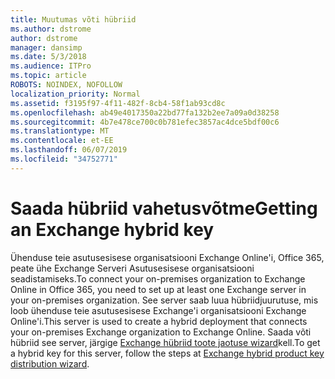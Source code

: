 ```yaml
---
title: Muutumas võti hübriid
ms.author: dstrome
author: dstrome
manager: dansimp
ms.date: 5/3/2018
ms.audience: ITPro
ms.topic: article
ROBOTS: NOINDEX, NOFOLLOW
localization_priority: Normal
ms.assetid: f3195f97-4f11-482f-8cb4-58f1ab93cd8c
ms.openlocfilehash: ab49e4017350a22bd77fa132b2ee7a09a0d38258
ms.sourcegitcommit: 4b7e478ce700c0b781efec3857ac4dce5bdf00c6
ms.translationtype: MT
ms.contentlocale: et-EE
ms.lasthandoff: 06/07/2019
ms.locfileid: "34752771"
---
```

# <a name="getting-an-exchange-hybrid-key"></a><span data-ttu-id="6ed97-102">Saada hübriid vahetusvõtme</span><span class="sxs-lookup"><span data-stu-id="6ed97-102">Getting an Exchange hybrid key</span></span>

<span data-ttu-id="6ed97-103">Ühenduse teie asutusesisese organisatsiooni Exchange Online'i, Office 365, peate ühe Exchange Serveri Asutusesisese organisatsiooni seadistamiseks.</span><span class="sxs-lookup"><span data-stu-id="6ed97-103">To connect your on-premises organization to Exchange Online in Office 365, you need to set up at least one Exchange server in your on-premises organization.</span></span> <span data-ttu-id="6ed97-104">See server saab luua hübriidjuurutuse, mis loob ühenduse teie asutusesisese Exchange'i organisatsiooni Exchange Online'i.</span><span class="sxs-lookup"><span data-stu-id="6ed97-104">This server is used to create a hybrid deployment that connects your on-premises Exchange organization to Exchange Online.</span></span> <span data-ttu-id="6ed97-105">Saada võti hübriid see server, järgige [Exchange hübriid toote jaotuse wizard](http://aka.ms/hybridkey)kell.</span><span class="sxs-lookup"><span data-stu-id="6ed97-105">To get a hybrid key for this server, follow the steps at [Exchange hybrid product key distribution wizard](http://aka.ms/hybridkey).</span></span>
  

